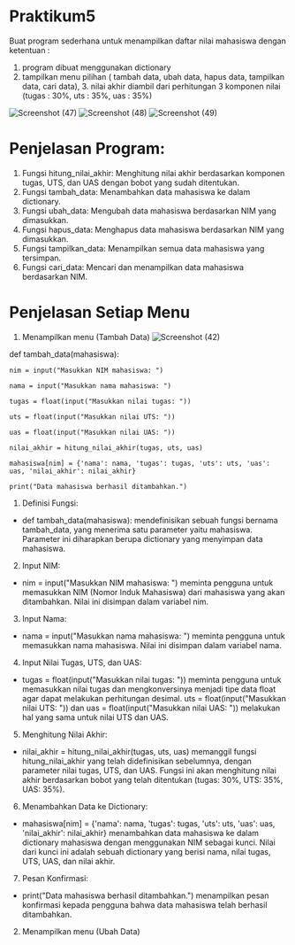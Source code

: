 # Praktikum5
Buat program sederhana untuk menampilkan daftar nilai mahasiswa dengan ketentuan :
1. program dibuat menggunakan dictionary
2. tampilkan menu pilihan ( tambah data, ubah data, hapus data, tampilkan data, cari data), 3. nilai akhir diambil dari perhitungan 3 komponen nilai (tugas : 30%, uts : 35%, uas : 35%)

![Screenshot (47)](https://github.com/user-attachments/assets/a7b4ea1f-95e4-47b5-9848-e0272c04d601)
![Screenshot (48)](https://github.com/user-attachments/assets/ec4bd272-fe75-4e85-ad43-40b148301d60)
![Screenshot (49)](https://github.com/user-attachments/assets/0160d8f6-1771-47b7-93c9-1204b553838f)
# Penjelasan Program:
1. Fungsi hitung_nilai_akhir: Menghitung nilai akhir berdasarkan komponen tugas, UTS, dan UAS dengan bobot yang sudah ditentukan.
2. Fungsi tambah_data: Menambahkan data mahasiswa ke dalam dictionary.
3. Fungsi ubah_data: Mengubah data mahasiswa berdasarkan NIM yang dimasukkan.
4. Fungsi hapus_data: Menghapus data mahasiswa berdasarkan NIM yang dimasukkan.
5. Fungsi tampilkan_data: Menampilkan semua data mahasiswa yang tersimpan.
6. Fungsi cari_data: Mencari dan menampilkan data mahasiswa berdasarkan NIM.
   
# Penjelasan Setiap Menu
1. Menampilkan menu (Tambah Data)
![Screenshot (42)](https://github.com/user-attachments/assets/c3c53d3c-f05c-4ba9-8e81-2985d1637ec7)

def tambah_data(mahasiswa):

    nim = input("Masukkan NIM mahasiswa: ")
    
    nama = input("Masukkan nama mahasiswa: ")
    
    tugas = float(input("Masukkan nilai tugas: "))
    
    uts = float(input("Masukkan nilai UTS: "))
    
    uas = float(input("Masukkan nilai UAS: "))
    
    nilai_akhir = hitung_nilai_akhir(tugas, uts, uas)
    
    mahasiswa[nim] = {'nama': nama, 'tugas': tugas, 'uts': uts, 'uas': uas, 'nilai_akhir': nilai_akhir}
    
    print("Data mahasiswa berhasil ditambahkan.")

1) Definisi Fungsi:
 - def tambah_data(mahasiswa): mendefinisikan sebuah fungsi bernama tambah_data, yang menerima satu parameter yaitu mahasiswa. Parameter ini diharapkan berupa dictionary yang menyimpan data mahasiswa.
2) Input NIM:
 - nim = input("Masukkan NIM mahasiswa: ") meminta pengguna untuk memasukkan NIM (Nomor Induk Mahasiswa) dari mahasiswa yang akan ditambahkan. Nilai ini disimpan dalam variabel nim.
3) Input Nama:
 - nama = input("Masukkan nama mahasiswa: ") meminta pengguna untuk memasukkan nama mahasiswa. Nilai ini disimpan dalam variabel nama.
4) Input Nilai Tugas, UTS, dan UAS:
 - tugas = float(input("Masukkan nilai tugas: ")) meminta pengguna untuk memasukkan nilai tugas dan mengkonversinya menjadi tipe data float agar dapat melakukan perhitungan desimal.
   uts = float(input("Masukkan nilai UTS: ")) dan uas = float(input("Masukkan nilai UAS: ")) melakukan hal yang sama untuk nilai UTS dan UAS.
5) Menghitung Nilai Akhir:
 - nilai_akhir = hitung_nilai_akhir(tugas, uts, uas) memanggil fungsi hitung_nilai_akhir yang telah didefinisikan sebelumnya, dengan parameter nilai tugas, UTS, dan UAS. Fungsi ini akan menghitung nilai akhir 
   berdasarkan bobot yang telah ditentukan (tugas: 30%, UTS: 35%, UAS: 35%).
6) Menambahkan Data ke Dictionary:
 - mahasiswa[nim] = {'nama': nama, 'tugas': tugas, 'uts': uts, 'uas': uas, 'nilai_akhir': nilai_akhir} menambahkan data mahasiswa ke dalam dictionary mahasiswa dengan menggunakan NIM sebagai kunci. Nilai dari 
   kunci ini adalah sebuah dictionary yang berisi nama, nilai tugas, UTS, UAS, dan nilai akhir.
7) Pesan Konfirmasi:
 - print("Data mahasiswa berhasil ditambahkan.") menampilkan pesan konfirmasi kepada pengguna bahwa data mahasiswa telah berhasil ditambahkan.

2. Menampilkan menu (Ubah Data)
   
